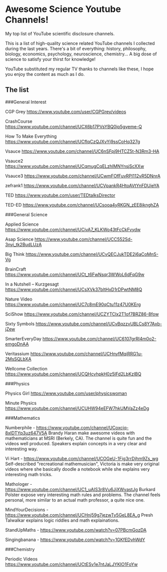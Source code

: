 # Awesome Science Youtube Channels!
My top list of YouTube scientific disclosure channels.

This is a list of high-quality science related YouTube channels I collected during the last years. There's a bit of everything: history, philosophy, biology, economics, psychology, neuroscience, chemistry... A big dose of science to satisfy your thirst for knowledge!

YouTube substituted my regular TV thanks to channels like these, I hope you enjoy the content as much as I do.

## The list

###General Interest

CGP Grey
https://www.youtube.com/user/CGPGrey/videos

CrashCourse
https://www.youtube.com/channel/UCX6b17PVsYBQ0ip5gyeme-Q

How To Make Everything
https://www.youtube.com/channel/UCfIqCzQJXvYj9ssCoHq327g

Vsauce
https://www.youtube.com/channel/UC6nSFpj9HTCZ5t-N3Rm3-HA

Vsauce2
https://www.youtube.com/channel/UCqmugCqELzhIMNYnsjScXXw

Vsauce3
https://www.youtube.com/channel/UCwmFOfFuvRPI112vR5DNnrA

zefrank1
https://www.youtube.com/channel/UCVpankR4HtoAVtYnFDUieYA

TED
https://www.youtube.com/user/TEDtalksDirector

TED-ED
https://www.youtube.com/channel/UCsooa4yRKGN_zEE8iknghZA

###General Science

Applied Science
https://www.youtube.com/channel/UCivA7_KLKWo43tFcCkFvydw

Asap Science
https://www.youtube.com/channel/UCC552Sd-3nyi_tk2BudLUzA

Big Think
https://www.youtube.com/channel/UCvQECJukTDE2i6aCoMnS-Vg

BrainCraft
https://www.youtube.com/channel/UCt_t6FwNsqr3WWoL6dFqG9w

In a Nutshell – Kurzgesagt
https://www.youtube.com/channel/UCsXVk37bltHxD1rDPwtNM8Q

Nature Video
https://www.youtube.com/channel/UC7c8mE90qCtu11z47U0KErg

SciShow
https://www.youtube.com/channel/UCZYTClx2T1of7BRZ86-8fow

Sixty Symbols
https://www.youtube.com/channel/UCvBqzzvUBLCs8Y7Axb-jZew

SmarterEveryDay
https://www.youtube.com/channel/UC6107grRI4m0o2-emgoDnAA

Veritassium
https://www.youtube.com/channel/UCHnyfMqiRRG1u-2MsSQLbXA

Wellcome Collection
https://www.youtube.com/channel/UCQHcvhpkH0z5lFd2LbKzIBQ


###Physics

Physics Girl
https://www.youtube.com/user/physicswoman

Minute Physics
https://www.youtube.com/channel/UCUHW94eEFW7hkUMVaZz4eDg


###Mathematics

Numberphile - https://www.youtube.com/channel/UCoxcjq-8xIDTYp3uz647V5A
Brandy Haran make awesome videos with mathematicians at MSRI (Berkely, CA). The channel is quite fun and the videos well produced. Speakers explain concepts in a very clear and interesting way.

Vi Hart - https://www.youtube.com/channel/UCOGeU-1Fig3rrDjhm9Zs_wg
Self-described "recreational mathemusician", Victoria is make very original videos where she basically doodle a notebook while she explains very interesting math tricks.

Mathologer - https://www.youtube.com/channel/UC1_uAIS3r8Vu6JjXWvastJg
Burkard Polster expose very interesting math rules and problems. The channel feels personal, more similar to an actual math professor, a quite nice one.

MindYourDecisions - https://www.youtube.com/channel/UCHnj59g7jezwTy5GeL8EA_g
Presh Talwalkar explains logic riddles and math explainations.

StandUpMaths - https://www.youtube.com/watch?v=07PBcmGozDA

Singingbanana - https://www.youtube.com/watch?v=1GKfEDvhWdY


###Chemistry

Periodic Videos
https://www.youtube.com/channel/UCtESv1e7ntJaLJYKIO1FoYw


